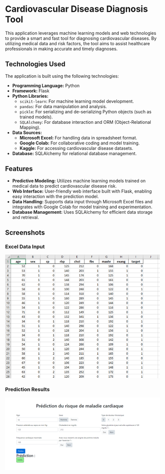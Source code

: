 # Cardiovascular Disease Diagnosis Tool

This application leverages machine learning models and web technologies to provide a smart and fast tool for diagnosing cardiovascular diseases. By utilizing medical data and risk factors, the tool aims to assist healthcare professionals in making accurate and timely diagnoses.

## Technologies Used

The application is built using the following technologies:

- **Programming Language:** Python
- **Framework:** Flask
- **Python Libraries:**
  - `scikit-learn`: For machine learning model development.
  - `pandas`: For data manipulation and analysis.
  - `pickle`: For serializing and de-serializing Python objects (such as trained models).
  - `SQLAlchemy`: For database interaction and ORM (Object-Relational Mapping).
- **Data Sources:**
  - **Microsoft Excel:** For handling data in spreadsheet format.
  - **Google Colab:** For collaborative coding and model training.
  - **Kaggle:** For accessing cardiovascular disease datasets.
- **Database:** SQLAlchemy for relational database management.

## Features

- **Predictive Modeling:** Utilizes machine learning models trained on medical data to predict cardiovascular disease risk.
- **Web Interface:** User-friendly web interface built with Flask, enabling easy interaction with the prediction model.
- **Data Handling:** Supports data input through Microsoft Excel files and integrates with Google Colab for model training and experimentation.
- **Database Management:** Uses SQLAlchemy for efficient data storage and retrieval.

## Screenshots

### Excel Data Input
![Excel Data Input](assets/EXCEL.png)

### Prediction Results
![Prediction Results](assets/PRED.png)
